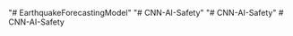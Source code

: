 "# EarthquakeForecastingModel" 
"# CNN-AI-Safety" 
"# CNN-AI-Safety" 
#   C N N - A I - S a f e t y  
 